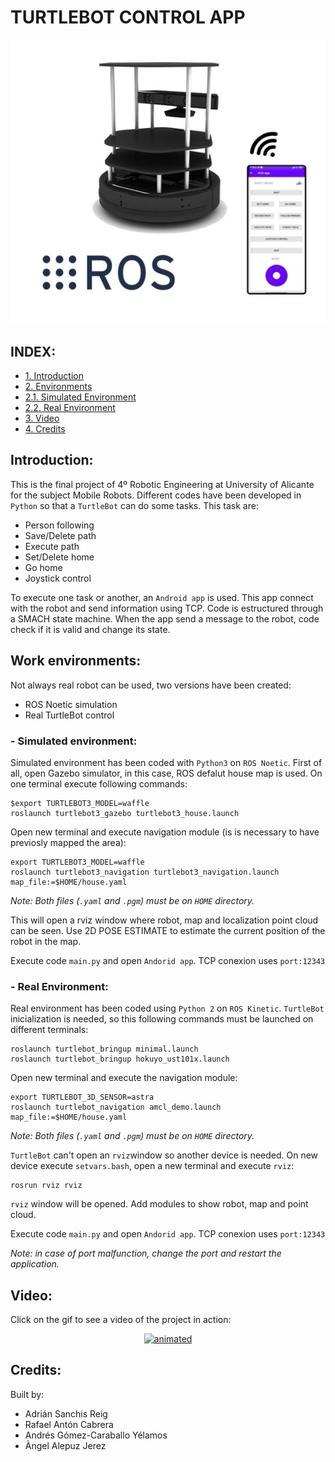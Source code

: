 # TURTLEBOT CONTROL APP

<p align="center">
  <img src="doc/Portada.jpg" alt="animated"/>
</p>

## INDEX:
  
  - [1. Introduction](#p1)
  - [2. Environments](#p2)  
  - [2.1. Simulated Environment](#p2.1) 
  - [2.2. Real Environment](#p2.2)  
  - [3. Video](#p3)  
  - [4. Credits](#p4)  


## Introduction:

This is the final project of 4º Robotic Engineering at University of Alicante for the subject Mobile Robots. Different codes have been developed in `Python` so that a `TurtleBot` can do some tasks. This task are:

  - Person following
  - Save/Delete path
  - Execute path
  - Set/Delete home
  - Go home
  - Joystick control

To execute one task or another, an `Android app` is used. This app connect with the robot and send information using TCP. 
Code is estructured through a SMACH state machine. When the app send a message to the robot, code check if it is valid and change its state.

## Work environments: <a name="p2"/>

Not always real robot can be used, two versions have been created:
  - ROS Noetic simulation
  - Real TurtleBot control
    
  ### - Simulated environment: <a name="p2.1"/>
   
  Simulated environment has been coded with `Python3` on `ROS Noetic`. First of all, open Gazebo simulator, in this case, ROS defalut house map is used. On one terminal execute following commands:

    $export TURTLEBOT3_MODEL=waffle
    roslaunch turtlebot3_gazebo turtlebot3_house.launch

  Open new terminal and execute navigation module (is is necessary to have previosly mapped the area):
  
    export TURTLEBOT3_MODEL=waffle
    roslaunch turtlebot3_navigation turtlebot3_navigation.launch map_file:=$HOME/house.yaml
  _Note: Both files (`.yaml` and `.pgm`) must be on `HOME` directory._
   
  This will open a rviz window where robot, map and localization point cloud can be seen. Use 2D POSE ESTIMATE to estimate the current position of the robot in the map.
  
  Execute code `main.py` and open `Andorid app`. TCP conexion uses `port:12343`


  ### - Real Environment: <a name="p2.2"/>
  
  Real environment has been coded using `Python 2` on `ROS Kinetic`. `TurtleBot` inicialization is needed, so this following commands must be launched on different terminals:

    roslaunch turtlebot_bringup minimal.launch
    roslaunch turtlebot_bringup hokuyo_ust101x.launch
    
  Open new terminal and execute the navigation module:
  
    export TURTLEBOT_3D_SENSOR=astra
    roslaunch turtlebot_navigation amcl_demo.launch map_file:=$HOME/house.yaml
   _Note: Both files (`.yaml` and `.pgm`) must be on `HOME` directory._
    
  `TurtleBot` can't open an `rviz`window so another device is needed. On new device execute `setvars.bash`, open a new terminal and execute `rviz`:
  
    rosrun rviz rviz
    
  `rviz` window will be opened. Add modules to show robot, map and point cloud.
  
  Execute code `main.py` and open `Andorid app`. TCP conexion uses `port:12343`
  
  _Note: in case of port malfunction, change the port and restart the application._


## Video: <a name="p3"/>

Click on the gif to see a video of the project in action:

<p align="center">
  <a href="https://youtu.be/j-LswYOt--s">
    <img src="doc/clip.gif" alt="animated"/>
  </a>
</p>

## Credits: <a name="p4"/>
Built by:

  - Adrián Sanchis Reig
  - Rafael Antón Cabrera
  - Andrés Gómez-Caraballo Yélamos
  - Àngel Alepuz Jerez 


